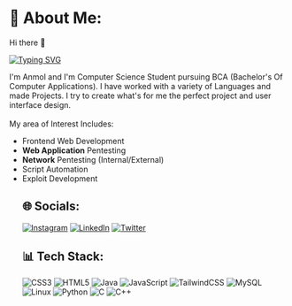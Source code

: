 # 💫 About Me:
Hi there 👋

<a href="https://git.io/typing-svg"><img src="https://readme-typing-svg.demolab.com?font=&duration=4900&pause=1000&color=11F717&width=435&lines=I+am+Programmer%2C+Hacker%2C+Linux+Evangelist" alt="Typing SVG" /></a>

I'm Anmol and I'm Computer Science Student pursuing BCA (Bachelor's Of Computer Applications).
I have worked with a variety of Languages and made Projects. I try to create what's for me the perfect project and user interface design. <br>
<br>My area of Interest Includes:
<ul><li>Frontend Web Development</li>
<li><b>Web Application</b> Pentesting</li>
<li><b>Network</b> Pentesting (Internal/External)</li>
<li>Script Automation</li>
<li>Exploit Development</li>


## 🌐 Socials:
[![Instagram](https://img.shields.io/badge/Instagram-%23E4405F.svg?logo=Instagram&logoColor=white)](https://instagram.com/https://www.instagram.com/anmolshahjiii/) [![LinkedIn](https://img.shields.io/badge/LinkedIn-%230077B5.svg?logo=linkedin&logoColor=white)](https://linkedin.com/in/https://www.linkedin.com/in/Anmolshah1/) [![Twitter](https://img.shields.io/badge/Twitter-%231DA1F2.svg?logo=Twitter&logoColor=white)](https://twitter.com/https://twitter.com/itsrealas)

## 📊 Tech Stack:
![CSS3](https://img.shields.io/badge/css3-%231572B6.svg?style=for-the-badge&logo=css3&logoColor=white) ![HTML5](https://img.shields.io/badge/html5-%23E34F26.svg?style=for-the-badge&logo=html5&logoColor=white) ![Java](https://img.shields.io/badge/java-%23ED8B00.svg?style=for-the-badge&logo=java&logoColor=white) ![JavaScript](https://img.shields.io/badge/javascript-%23323330.svg?style=for-the-badge&logo=javascript&logoColor=%23F7DF1E) ![TailwindCSS](https://img.shields.io/badge/tailwindcss-%2338B2AC.svg?style=for-the-badge&logo=tailwind-css&logoColor=white) ![MySQL](https://img.shields.io/badge/MySQL-00000F?style=for-the-badge&logo=mysql&logoColor=white) ![Linux](https://img.shields.io/badge/Linux-FCC624?style=for-the-badge&logo=linux&logoColor=black) ![Python](https://img.shields.io/badge/Python-3776AB?style=for-the-badge&logo=python&logoColor=white) ![C](https://img.shields.io/badge/C-00599C?style=for-the-badge&logo=c&logoColor=white) ![C++](https://img.shields.io/badge/C%2B%2B-00599C?style=for-the-badge&logo=c%2B%2B&logoColor=white)
